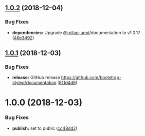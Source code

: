 ## [1.0.2](https://github.com/bootstrap-styled/documentation/compare/v1.0.1...v1.0.2) (2018-12-04)


### Bug Fixes

* **dependencies:** Upgrade [@rollup-umd](https://github.com/rollup-umd)/documentation to v1.0.17 ([46e3492](https://github.com/bootstrap-styled/documentation/commit/46e3492))

## [1.0.1](https://github.com/bootstrap-styled/documentation/compare/v1.0.0...v1.0.1) (2018-12-03)


### Bug Fixes

* **release:** GitHub release https://github.com/bootstrap-styled/documentation ([811d4d9](https://github.com/bootstrap-styled/documentation/commit/811d4d9))

# 1.0.0 (2018-12-03)


### Bug Fixes

* **publish:** set to public ([cc48dd2](https://module.kopaxgroup.com/bootstrap-styled/documentation/commit/cc48dd2))
